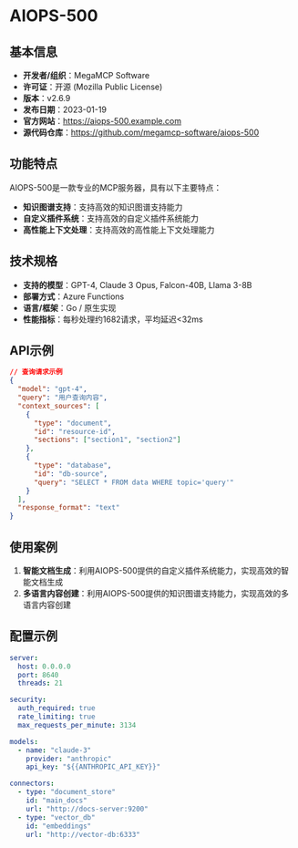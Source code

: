 # AIOPS-500

## 基本信息

- **开发者/组织**：MegaMCP Software
- **许可证**：开源 (Mozilla Public License)
- **版本**：v2.6.9
- **发布日期**：2023-01-19
- **官方网站**：https://aiops-500.example.com
- **源代码仓库**：https://github.com/megamcp-software/aiops-500

## 功能特点

AIOPS-500是一款专业的MCP服务器，具有以下主要特点：

- **知识图谱支持**：支持高效的知识图谱支持能力
- **自定义插件系统**：支持高效的自定义插件系统能力
- **高性能上下文处理**：支持高效的高性能上下文处理能力


## 技术规格

- **支持的模型**：GPT-4, Claude 3 Opus, Falcon-40B, Llama 3-8B
- **部署方式**：Azure Functions
- **语言/框架**：Go / 原生实现
- **性能指标**：每秒处理约1682请求，平均延迟<32ms

## API示例

```json
// 查询请求示例
{
  "model": "gpt-4",
  "query": "用户查询内容",
  "context_sources": [
    {
      "type": "document",
      "id": "resource-id",
      "sections": ["section1", "section2"]
    },
    {
      "type": "database",
      "id": "db-source",
      "query": "SELECT * FROM data WHERE topic='query'"
    }
  ],
  "response_format": "text"
}
```

## 使用案例

1. **智能文档生成**：利用AIOPS-500提供的自定义插件系统能力，实现高效的智能文档生成
2. **多语言内容创建**：利用AIOPS-500提供的知识图谱支持能力，实现高效的多语言内容创建


## 配置示例

```yaml
server:
  host: 0.0.0.0
  port: 8640
  threads: 21

security:
  auth_required: true
  rate_limiting: true
  max_requests_per_minute: 3134

models:
  - name: "claude-3"
    provider: "anthropic"
    api_key: "${{ANTHROPIC_API_KEY}}"

connectors:
  - type: "document_store"
    id: "main_docs"
    url: "http://docs-server:9200"
  - type: "vector_db"
    id: "embeddings"
    url: "http://vector-db:6333"
```